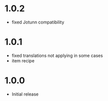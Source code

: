 # 1.0.2
* fixed Jotunn compatibility

# 1.0.1
* fixed translations not applying in some cases 
* item recipe

# 1.0.0
* Initial release